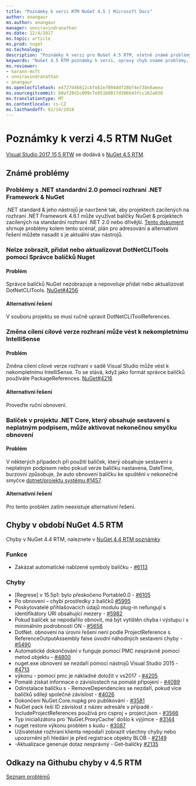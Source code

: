 ```yaml
---
title: "Poznámky k verzi RTM NuGet 4.5 | Microsoft Docs"
author: anangaur
ms.author: anangaur
manager: unniravindranathan
ms.date: 12/4/2017
ms.topic: article
ms.prod: nuget
ms.technology: 
description: "Poznámky k verzi pro NuGet 4.5 RTM, včetně známé problémy, opravy chyb, přidaných funkcí a chcete."
keywords: "NuGet 4.5 RTM poznámky k verzi, opravy chyb známé problémy, přidat funkce, chcete"
ms.reviewer:
- karann-msft
- unniravindranathan
- anangaur
ms.openlocfilehash: e4727d46812cbfeb2e7094ddf28bf4e738e8aeea
ms.sourcegitcommit: b0af28d1c809c7e951b0817d306643fcc162a030
ms.translationtype: MT
ms.contentlocale: cs-CZ
ms.lasthandoff: 02/14/2018
---
```

# <a name="nuget-45-rtm-release-notes"></a>Poznámky k verzi 4.5 RTM NuGet

[Visual Studio 2017 15,5 RTW](https://www.visualstudio.com/news/releasenotes/vs2017-relnotes) se dodává s [NuGet 4.5 RTM](https://dist.nuget.org/win-x86-commandline/v4.5.0/nuget.exe).

## <a name="known-issues"></a>Známé problémy

### <a name="issues-with-net-standard-20-with-net-framework--nuget"></a>Problémy s .NET standardní 2.0 pomocí rozhraní .NET Framework & NuGet 

.NET standard & jeho nástrojů je navržené tak, aby projektech zacílených na rozhraní .NET Framework 4.6.1 může využívat balíčky NuGet & projektech zacílených na standardní rozhraní .NET 2.0 nebo dřívější. [Tento dokument](https://github.com/dotnet/standard/issues/481) shrnuje problémy kolem tento scénář, plán pro adresování a alternativní řešení můžete nasadit s je aktuální stav nástrojů.

### <a name="you-are-unable-to-view-add-or-update-dotnetclitools-using-nuget-package-manager"></a>Nelze zobrazit, přidat nebo aktualizovat DotNetCLITools pomocí Správce balíčků Nuget

#### <a name="issue"></a>Problém

Správce balíčků NuGet nezobrazuje a nepovoluje přidat nebo aktualizovat DotNetCLITools. [NuGet#4256](https://github.com/NuGet/Home/issues/4256)

#### <a name="workaround"></a>Alternativní řešení

V souboru projektu se musí ručně upravit DotNetCLIToolReferences.

### <a name="retargeting-target-framework-version-may-lead-to-incomplete-intellisense"></a>Změna cílení cílové verze rozhraní může vést k nekompletnímu IntelliSense

#### <a name="issue"></a>Problém

Změna cílení cílové verze rozhraní v sadě Visual Studio může vést k nekompletnímu IntelliSense. To se stává, když jako formát správce balíčků používáte PackageReferences. [NuGet#4216](https://github.com/NuGet/Home/issues/4216)

#### <a name="workaround"></a>Alternativní řešení

Proveďte ruční obnovení.

### <a name="a-package-in-a-net-core-project-that-contains-an-assembly-with-an-invalid-signature-can-trigger-an-infinite-restore-loop"></a>Balíček v projektu .NET Core, který obsahuje sestavení s neplatným podpisem, může aktivovat nekonečnou smyčku obnovení

#### <a name="issue"></a>Problém

V některých případech při použití balíček, který obsahuje sestavení s neplatným podpisem nebo pokud verze balíčku nastavena, DateTime, burzovní způsobuje, že auto obnovení balíčku ke spuštění v nekonečné smyčce [dotnet/projektu systému #1457](https://github.com/dotnet/project-system/issues/1457).

#### <a name="workaround"></a>Alternativní řešení

Pro tento problém zatím neexistuje alternativní řešení.

## <a name="issues-fixed-in-nuget-45-rtm-timeframe"></a>Chyby v období NuGet 4.5 RTM

Chyby v NuGet 4.4 RTM, naleznete v [NuGet 4.4 RTM poznámky](../release-notes/nuget-4.4-RTM.md) 

### <a name="features"></a>Funkce

- Zakázat automatické nabízené symboly balíčku - [#6113](https://github.com/NuGet/Home/issues/6113)

### <a name="bugs"></a>Chyby

- [Regrese] v 15.5p1: bylo přeskočeno Portable0.0 - [#6105](https://github.com/NuGet/Home/issues/6105)
- Po obnovení – chybí prostředky z balíčků [#5995](https://github.com/NuGet/Home/issues/5995)
- Poskytovatelé přihlašovacích údajů modulu plug-in nefungují s identifikátory URI obsahující mezery - [#5982](https://github.com/NuGet/Home/issues/5982)
- Pokud balíček se nepodařilo obnovit, má být vytištěn chyba i výstupu i s minimálním podrobností ON - [#5658](https://github.com/NuGet/Home/issues/5658)
- DotNet. obnovení na úrovni řešení není podle ProjectReference s ReferenceOutputAssembly false úvodní náhodných sestavení chyby - [#5490](https://github.com/NuGet/Home/issues/5490)
- Automatické dokončování v funguje pomocí PMC nesprávně pomocí metod objektu - [#4800](https://github.com/NuGet/Home/issues/4800)
- nuget.exe obnovení se nezdaří pomocí nástrojů Visual Studio 2015 - [#4713](https://github.com/NuGet/Home/issues/4713)
- výkonu - pomocí pmc je nákladné doložit v vs2017 - [#4205](https://github.com/NuGet/Home/issues/4205)
- Pomalé získat informace o závislostech na pomalé připojení - [#4089](https://github.com/NuGet/Home/issues/4089)
- Odinstalace balíčku s - RemoveDependencies se nezdaří, pokud více balíčků sdílejí společné závislost - [#4026](https://github.com/NuGet/Home/issues/4026)
- Dokončení NuGet.Core.nupkg pro publikování - [#3581](https://github.com/NuGet/Home/issues/3581)
- NuGet pack řeší ID závislost z název adresáře v případě - IncludeProjectReferences používá pro csproj + project.json - [#3566](https://github.com/NuGet/Home/issues/3566)
- Typ inicializátoru pro 'NuGet.ProxyCache' došlo k výjimce - [#3144](https://github.com/NuGet/Home/issues/3144)
- nuget restore výkonu problém s kudu - [#3087](https://github.com/NuGet/Home/issues/3087)
- Uživatelské rozhraní klienta nepodaří zobrazit všechny chyby nebo upozornění při hledání je před registrace objekty BLOB - [#2149](https://github.com/NuGet/Home/issues/2149)
- -Aktualizace generuje dotaz nesprávný - Get-balíčky [#2135](https://github.com/NuGet/Home/issues/2135)

## <a name="links-to-github-issues-fixed-in-45-rtm"></a>Odkazy na Githubu chyby v 4.5 RTM

[Seznam problémů](https://github.com/NuGet/Home/issues?q=is%3Aissue+milestone%3A4.5+is%3Aclosed)
